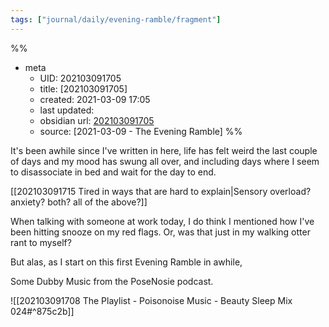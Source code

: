 ```yaml
---
tags: ["journal/daily/evening-ramble/fragment"]
---
```

%%
- meta
	- UID: 202103091705
	- title: [202103091705]
	- created: 2021-03-09 17:05
	- last updated: 
	- obsidian url:  [202103091705](obsidian-url-tbd)
	- source: [2021-03-09 - The Evening Ramble]
%%


It's been awhile since I've written in here, life has felt weird the last couple of days and my mood has swung all over, and including days where I seem to disassociate in bed and wait for the day to end.

[[202103091715 Tired in ways that are hard to explain|Sensory overload? anxiety? both? all of the above?]]

When talking with someone at work today, I do think I mentioned how I've been hitting snooze on my red flags. Or, was that just in my walking otter rant to myself?

But alas, as I start on this first Evening Ramble in awhile,

Some Dubby Music from the PoseNosie podcast.

![[202103091708 The Playlist - Poisonoise Music - Beauty Sleep Mix 024#^875c2b]]

